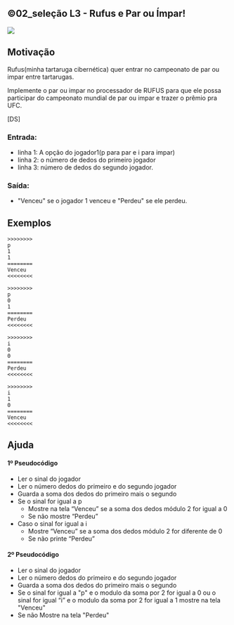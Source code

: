 ## ©02_seleção L3 - Rufus e Par ou Ímpar!


![](__capa.jpg)

## Motivação

Rufus(minha tartaruga cibernética) quer entrar no campeonato de par ou impar entre tartarugas.

Implemente o par ou impar no processador de RUFUS para que ele possa participar do campeonato
mundial de par ou impar e trazer o prêmio pra UFC.

[DS]

### Entrada:
* linha 1: A opção do jogador1(p para par e i para impar)
* linha 2: o número de dedos do primeiro jogador
* linha 3: número de dedos do segundo jogador.

### Saída:
* "Venceu" se o jogador 1 venceu e "Perdeu" se ele perdeu.

## Exemplos

```
>>>>>>>>
p
1
1
========
Venceu
<<<<<<<<

>>>>>>>>
p
0
1
========
Perdeu
<<<<<<<<

>>>>>>>>
i
0
0
========
Perdeu
<<<<<<<<

>>>>>>>>
i
1
0
========
Venceu
<<<<<<<<
```

## Ajuda
#### 1º Pseudocódigo

* Ler o sinal do jogador
* Ler o número dedos do primeiro e do segundo jogador
* Guarda a soma dos dedos do primeiro mais o segundo
* Se o sinal for igual a p
    * Mostre na tela “Venceu” se a soma dos dedos módulo 2 for igual a 0
    * Se não mostre “Perdeu”
* Caso o sinal for igual a i
    * Mostre “Venceu” se a soma dos dedos módulo 2 for diferente de 0
    * Se não printe “Perdeu”

#### 2º Pseudocódigo
* Ler o sinal do jogador
* Ler o número dedos do primeiro e do segundo jogador
* Guarda a soma dos dedos do primeiro mais o segundo
* Se o sinal for igual a "p" e o modulo da soma por 2 for igual a 0 
ou o sinal for igual “i” e o modulo da soma por 2 for igual a 1 mostre na tela "Venceu"
* Se não
Mostre na tela "Perdeu"


